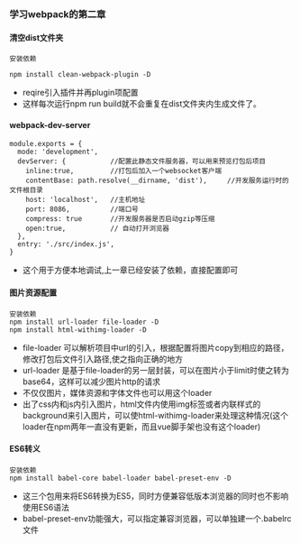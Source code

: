 ### 学习webpack的第二章
#### 清空dist文件夹

```
安装依赖

npm install clean-webpack-plugin -D

```
* reqire引入插件并再plugin项配置
* 这样每次运行npm run build就不会重复在dist文件夹内生成文件了。

#### webpack-dev-server
```
module.exports = {
  mode: 'development',
  devServer: {           //配置此静态文件服务器，可以用来预览打包后项目
    inline:true,         //打包后加入一个websocket客户端
    contentBase: path.resolve(__dirname, 'dist'),     //开发服务运行时的文件根目录
    host: 'localhost',   //主机地址
    port: 8086,          //端口号
    compress: true       //开发服务器是否启动gzip等压缩
    open:true,           // 自动打开浏览器
  },
  entry: './src/index.js',
}
```
* 这个用于方便本地调试,上一章已经安装了依赖，直接配置即可

#### 图片资源配置
```
安装依赖
npm install url-loader file-loader -D
npm install html-withimg-loader -D

```

* file-loader 可以解析项目中url的引入，根据配置将图片copy到相应的路径，修改打包后文件引入路径,使之指向正确的地方
* url-loader 是基于file-loader的另一层封装，可以在图片小于limit时使之转为base64，这样可以减少图片http的请求
* 不仅仅图片，媒体资源和字体文件也可以用这个loader
* 出了css内和js内引入图片，html文件内使用img标签或者内联样式的background来引入图片，可以使html-withimg-loader来处理这种情况(这个loader在npm两年一直没有更新，而且vue脚手架也没有这个loader)

#### ES6转义
```
安装依赖
npm install babel-core babel-loader babel-preset-env -D

```
* 这三个包用来将ES6转换为ES5，同时方便兼容低版本浏览器的同时也不影响使用ES6语法
* babel-preset-env功能强大，可以指定兼容浏览器，可以单独建一个.babelrc文件